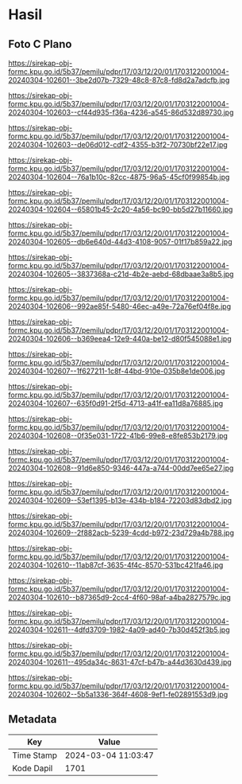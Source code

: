 # Hasil

## Foto C Plano

https://sirekap-obj-formc.kpu.go.id/5b37/pemilu/pdpr/17/03/12/20/01/1703122001004-20240304-102601--3be2d07b-7329-48c8-87c8-fd8d2a7adcfb.jpg

https://sirekap-obj-formc.kpu.go.id/5b37/pemilu/pdpr/17/03/12/20/01/1703122001004-20240304-102603--cf44d935-f36a-4236-a545-86d532d89730.jpg

https://sirekap-obj-formc.kpu.go.id/5b37/pemilu/pdpr/17/03/12/20/01/1703122001004-20240304-102603--de06d012-cdf2-4355-b3f2-70730bf22e17.jpg

https://sirekap-obj-formc.kpu.go.id/5b37/pemilu/pdpr/17/03/12/20/01/1703122001004-20240304-102604--76a1b10c-82cc-4875-96a5-45cf0f99854b.jpg

https://sirekap-obj-formc.kpu.go.id/5b37/pemilu/pdpr/17/03/12/20/01/1703122001004-20240304-102604--65801b45-2c20-4a56-bc90-bb5d27b11660.jpg

https://sirekap-obj-formc.kpu.go.id/5b37/pemilu/pdpr/17/03/12/20/01/1703122001004-20240304-102605--db6e640d-44d3-4108-9057-01f17b859a22.jpg

https://sirekap-obj-formc.kpu.go.id/5b37/pemilu/pdpr/17/03/12/20/01/1703122001004-20240304-102605--3837368a-c21d-4b2e-aebd-68dbaae3a8b5.jpg

https://sirekap-obj-formc.kpu.go.id/5b37/pemilu/pdpr/17/03/12/20/01/1703122001004-20240304-102606--992ae85f-5480-46ec-a49e-72a76ef04f8e.jpg

https://sirekap-obj-formc.kpu.go.id/5b37/pemilu/pdpr/17/03/12/20/01/1703122001004-20240304-102606--b369eea4-12e9-440a-be12-d80f545088e1.jpg

https://sirekap-obj-formc.kpu.go.id/5b37/pemilu/pdpr/17/03/12/20/01/1703122001004-20240304-102607--1f627211-1c8f-44bd-910e-035b8e1de006.jpg

https://sirekap-obj-formc.kpu.go.id/5b37/pemilu/pdpr/17/03/12/20/01/1703122001004-20240304-102607--635f0d91-2f5d-4713-a41f-ea11d8a76885.jpg

https://sirekap-obj-formc.kpu.go.id/5b37/pemilu/pdpr/17/03/12/20/01/1703122001004-20240304-102608--0f35e031-1722-41b6-99e8-e8fe853b2179.jpg

https://sirekap-obj-formc.kpu.go.id/5b37/pemilu/pdpr/17/03/12/20/01/1703122001004-20240304-102608--91d6e850-9346-447a-a744-00dd7ee65e27.jpg

https://sirekap-obj-formc.kpu.go.id/5b37/pemilu/pdpr/17/03/12/20/01/1703122001004-20240304-102609--53ef1395-b13e-434b-b184-72203d83dbd2.jpg

https://sirekap-obj-formc.kpu.go.id/5b37/pemilu/pdpr/17/03/12/20/01/1703122001004-20240304-102609--2f882acb-5239-4cdd-b972-23d729a4b788.jpg

https://sirekap-obj-formc.kpu.go.id/5b37/pemilu/pdpr/17/03/12/20/01/1703122001004-20240304-102610--11ab87cf-3635-4f4c-8570-531bc421fa46.jpg

https://sirekap-obj-formc.kpu.go.id/5b37/pemilu/pdpr/17/03/12/20/01/1703122001004-20240304-102610--b87365d9-2cc4-4f60-98af-a4ba2827579c.jpg

https://sirekap-obj-formc.kpu.go.id/5b37/pemilu/pdpr/17/03/12/20/01/1703122001004-20240304-102611--4dfd3709-1982-4a09-ad40-7b30d452f3b5.jpg

https://sirekap-obj-formc.kpu.go.id/5b37/pemilu/pdpr/17/03/12/20/01/1703122001004-20240304-102611--495da34c-8631-47cf-b47b-a44d3630d439.jpg

https://sirekap-obj-formc.kpu.go.id/5b37/pemilu/pdpr/17/03/12/20/01/1703122001004-20240304-102602--5b5a1336-364f-4608-9ef1-fe02891553d9.jpg


## Metadata

| Key        | Value               |
| ---------- | ------------------- |
| Time Stamp | 2024-03-04 11:03:47 |
| Kode Dapil | 1701                |



